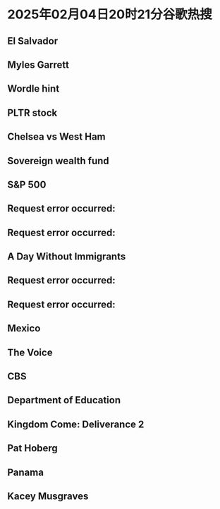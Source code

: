 # 2025年02月04日20时21分谷歌热搜

## El Salvador

## Myles Garrett

## Wordle hint

## PLTR stock

## Chelsea vs West Ham

## Sovereign wealth fund

## S&P 500

## Request error occurred:

## Request error occurred:

## A Day Without Immigrants

## Request error occurred:

## Request error occurred:

## Mexico

## The Voice

## CBS

## Department of Education

## Kingdom Come: Deliverance 2

## Pat Hoberg

## Panama

## Kacey Musgraves

